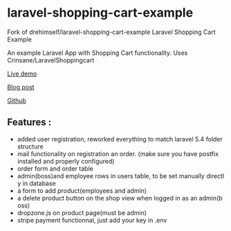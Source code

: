 # laravel-shopping-cart-example
Fork of drehimself/laravel-shopping-cart-example
Laravel Shopping Cart Example

An example Laravel App with Shopping Cart functionality. Uses Crinsane/LaravelShoppingcart  

[Live demo](http://cartdemo.andredemos.ca/"Demo")

[Blog post](http://andremadarang.com/implementing-a-shopping-cart-in-laravel/ "Blog post")

[Github](https://github.com/drehimself/laravel-shopping-cart-example#laravel-shopping-cart-example/"Github")

Features :
---
* added user registration, reworked everything to match laravel 5.4 folder structure
* mail functionality on registration an order. (make sure you have postfix installed and properly configured)
* order form and order table
* admin(boss)and employee rows in users table, to be set manually directly in database
* a form to add product(employees and admin)
* a delete product button on the shop view when logged in as an admin(boss)
* dropzone.js on product page(must be admin)
* stripe payment functionnal, just add your key in .env
